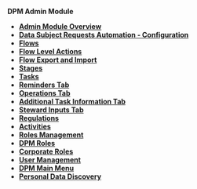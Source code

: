 
<strong>DPM Admin Module<strong>
<ul>
<li><a href="/articles/DPM/02_Admin_Module/01_Admin_Module_Overview.md">Admin Module Overview</a></li>
<li><a href="/articles/DPM/02_Admin_Module/02_DPM_Configuration.md">Data Subject Requests Automation - Configuration</li>
<li><a href="/articles/DPM/02_Admin_Module/03_Flows.md">Flows</li>
<li><a href="/articles/DPM/02_Admin_Module/03_1_Flow_Level_Actions.md">Flow Level Actions</li>
<li><a href="/articles/DPM/02_Admin_Module/03_2_Flow_Export_Import.md">Flow Export and Import</li>
<li><a href="/articles/DPM/02_Admin_Module/04_Stages.md">Stages</li> 
<li><a href="/articles/DPM/02_Admin_Module/05_Tasks.md">Tasks</li>
<li><a href="/articles/DPM/02_Admin_Module/06_Reminders.md">Reminders Tab</li>
<li><a href="/articles/DPM/02_Admin_Module/07_Operations.md">Operations Tab</li>
<li><a href="/articles/DPM/02_Admin_Module/071_Additional_Info.md">Additional Task Information Tab</li>
<li><a href="/articles/DPM/02_Admin_Module/072_Steward_Inputs.md">Steward Inputs Tab</li>
<li><a href="/articles/DPM/02_Admin_Module/08_Regulations.md">Regulations</li>
<li><a href="/articles/DPM/02_Admin_Module/09_Activities.md">Activities</li>
<li><a href="/articles/DPM/02_Admin_Module/10_Roles_Management.md">Roles Management</li> 
<li><a href="/articles/DPM/02_Admin_Module/11_DPM_Roles.md">DPM Roles</li>
<li><a href="/articles/DPM/02_Admin_Module/12_Corporate_Roles.md">Corporate Roles</li>
<li><a href="/articles/DPM/02_Admin_Module/13_User_Management.md">User Management</li>
<li><a href="/articles/DPM/02_Admin_Module/14_DPM_Main_Menu.md">DPM Main Menu</li>
<li><a href="/articles/DPM/02_Admin_Module/15_1_Discovery_Introduction.md">Personal Data Discovery</li>

</ul>
